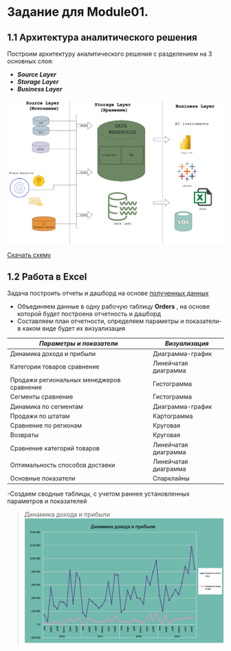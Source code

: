 # Задание для Module01.
## 1.1 Архитектура аналитического решения
Построим архитектуру аналитического решения с разделением на 3 основных слоя:
- ***Source Layer*** 
- ***Storage Layer*** 
- ***Business Layer***

![Архитектура аналитического решения][def2]

[Скачать схему](Data.zip)

## 1.2 Работа в Excel

Задача построить отчеты и дашборд на основе [полученных данных][def] 

- Объединяем данные в одну рабочую таблицу __Orders__ , на основе которой будет построена отчетность и дашборд
- Составляем план отчетности, определяем параметры и показатели-в каком виде будет их визуализация

|***Параметры и показатели***|***Визуализация***|
|---|---|
|Динамика дохода и прибыли|Диаграмма-график|
|Категории товаров сравнение|Линейчатая диаграмма|
|Продажи региональных менеджеров сравнение|Гистограмма|
|Сегменты сравнение|Гистограмма|
|Динамика по сегментам|Диаграмма-график|
|Продажи по штатам|Картограмма|
|Сравнение по регионам|Круговая|
|Возвраты|Круговая|
|Сравнение категорий товаров|Линейчатая диаграмма|
|Оптимальность способов доставки|Линейчатая диаграмма|
|Основные показатели|Спарклайны|

-Создаем сводные таблицы, с учетом раннее установленных параметров и показателей

> Динамика дохода и прибыли 
![1][def3]



[def]: https://github.com/MLKURUNOVA/DataLearn/blob/main/DE%20101/Module%2001/data/Sample%20-%20Superstore.xls
[def2]: https://github.com/MLKURUNOVA/DataLearn/blob/main/DE%20101/Module%2001/img/Архитектура%20аналитического%20решения.png
[def3]: https://github.com/MLKURUNOVA/DataLearn/blob/main/DE%20101/Module%2001/img/%20Динамика%20дохода%20и%20прибыли.png